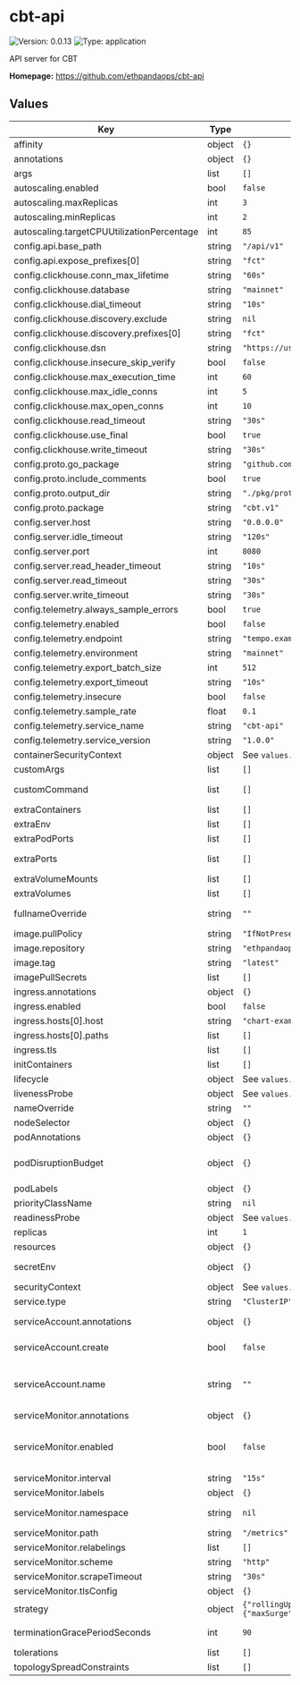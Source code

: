 
# cbt-api

![Version: 0.0.13](https://img.shields.io/badge/Version-0.0.13-informational?style=flat-square) ![Type: application](https://img.shields.io/badge/Type-application-informational?style=flat-square)

API server for CBT

**Homepage:** <https://github.com/ethpandaops/cbt-api>

## Values

| Key | Type | Default | Description |
|-----|------|---------|-------------|
| affinity | object | `{}` | Affinity configuration for pods |
| annotations | object | `{}` | Annotations for the Deployment |
| args | list | `[]` | Command arguments |
| autoscaling.enabled | bool | `false` | Autoscaling configuration |
| autoscaling.maxReplicas | int | `3` | Maximum number of replicas |
| autoscaling.minReplicas | int | `2` | Minimum number of replicas |
| autoscaling.targetCPUUtilizationPercentage | int | `85` | Target CPU utilization percentage |
| config.api.base_path | string | `"/api/v1"` |  |
| config.api.expose_prefixes[0] | string | `"fct"` |  |
| config.clickhouse.conn_max_lifetime | string | `"60s"` |  |
| config.clickhouse.database | string | `"mainnet"` |  |
| config.clickhouse.dial_timeout | string | `"10s"` |  |
| config.clickhouse.discovery.exclude | string | `nil` |  |
| config.clickhouse.discovery.prefixes[0] | string | `"fct"` |  |
| config.clickhouse.dsn | string | `"https://user:pass@host"` |  |
| config.clickhouse.insecure_skip_verify | bool | `false` |  |
| config.clickhouse.max_execution_time | int | `60` |  |
| config.clickhouse.max_idle_conns | int | `5` |  |
| config.clickhouse.max_open_conns | int | `10` |  |
| config.clickhouse.read_timeout | string | `"30s"` |  |
| config.clickhouse.use_final | bool | `true` |  |
| config.clickhouse.write_timeout | string | `"30s"` |  |
| config.proto.go_package | string | `"github.com/ethpandaops/cbt-api/pkg/proto/clickhouse"` |  |
| config.proto.include_comments | bool | `true` |  |
| config.proto.output_dir | string | `"./pkg/proto/clickhouse"` |  |
| config.proto.package | string | `"cbt.v1"` |  |
| config.server.host | string | `"0.0.0.0"` |  |
| config.server.idle_timeout | string | `"120s"` |  |
| config.server.port | int | `8080` |  |
| config.server.read_header_timeout | string | `"10s"` |  |
| config.server.read_timeout | string | `"30s"` |  |
| config.server.write_timeout | string | `"30s"` |  |
| config.telemetry.always_sample_errors | bool | `true` |  |
| config.telemetry.enabled | bool | `false` |  |
| config.telemetry.endpoint | string | `"tempo.example.com:443"` |  |
| config.telemetry.environment | string | `"mainnet"` |  |
| config.telemetry.export_batch_size | int | `512` |  |
| config.telemetry.export_timeout | string | `"10s"` |  |
| config.telemetry.insecure | bool | `false` |  |
| config.telemetry.sample_rate | float | `0.1` |  |
| config.telemetry.service_name | string | `"cbt-api"` |  |
| config.telemetry.service_version | string | `"1.0.0"` |  |
| containerSecurityContext | object | See `values.yaml` | The security context for containers |
| customArgs | list | `[]` | Custom args for the cbt-api container |
| customCommand | list | `[]` | Command replacement for the cbt-api container |
| extraContainers | list | `[]` | Additional containers |
| extraEnv | list | `[]` | Additional env variables |
| extraPodPorts | list | `[]` | Extra Pod ports |
| extraPorts | list | `[]` | Additional ports. Useful when using extraContainers |
| extraVolumeMounts | list | `[]` | Additional volume mounts |
| extraVolumes | list | `[]` | Additional volumes |
| fullnameOverride | string | `""` | Overrides the chart's computed fullname |
| image.pullPolicy | string | `"IfNotPresent"` | cbt-api container pull policy |
| image.repository | string | `"ethpandaops/cbt-api"` | cbt-api container image repository |
| image.tag | string | `"latest"` | cbt-api container image tag |
| imagePullSecrets | list | `[]` | Image pull secrets for Docker images |
| ingress.annotations | object | `{}` | Annotations for Ingress |
| ingress.enabled | bool | `false` | Ingress resource for the HTTP API |
| ingress.hosts[0].host | string | `"chart-example.local"` |  |
| ingress.hosts[0].paths | list | `[]` |  |
| ingress.tls | list | `[]` | Ingress TLS |
| initContainers | list | `[]` | Additional init containers |
| lifecycle | object | See `values.yaml` | Lifecycle hooks |
| livenessProbe | object | See `values.yaml` | Liveness probe |
| nameOverride | string | `""` | Overrides the chart's name |
| nodeSelector | object | `{}` | Node selector for pods |
| podAnnotations | object | `{}` | Pod annotations |
| podDisruptionBudget | object | `{}` | Define the PodDisruptionBudget spec If not set then a PodDisruptionBudget will not be created |
| podLabels | object | `{}` | Pod labels |
| priorityClassName | string | `nil` | Pod priority class |
| readinessProbe | object | See `values.yaml` | Readiness probe |
| replicas | int | `1` | Number of replicas |
| resources | object | `{}` | Resource requests and limits |
| secretEnv | object | `{}` | Secret env variables injected via a created secret |
| securityContext | object | See `values.yaml` | The security context for pods |
| service.type | string | `"ClusterIP"` | Service type |
| serviceAccount.annotations | object | `{}` | Annotations to add to the service account |
| serviceAccount.create | bool | `false` | Specifies whether a service account should be created |
| serviceAccount.name | string | `""` | The name of the service account to use. If not set and create is true, a name is generated using the fullname template |
| serviceMonitor.annotations | object | `{}` | Additional ServiceMonitor annotations |
| serviceMonitor.enabled | bool | `false` | If true, a ServiceMonitor CRD is created for a prometheus operator https://github.com/coreos/prometheus-operator |
| serviceMonitor.interval | string | `"15s"` | ServiceMonitor scrape interval |
| serviceMonitor.labels | object | `{}` | Additional ServiceMonitor labels |
| serviceMonitor.namespace | string | `nil` | Alternative namespace for ServiceMonitor |
| serviceMonitor.path | string | `"/metrics"` | Path to scrape |
| serviceMonitor.relabelings | list | `[]` | ServiceMonitor relabelings |
| serviceMonitor.scheme | string | `"http"` | ServiceMonitor scheme |
| serviceMonitor.scrapeTimeout | string | `"30s"` | ServiceMonitor scrape timeout |
| serviceMonitor.tlsConfig | object | `{}` | ServiceMonitor TLS configuration |
| strategy | object | `{"rollingUpdate":{"maxSurge":"25%","maxUnavailable":"25%"},"type":"RollingUpdate"}` | Deployment rollout strategy |
| terminationGracePeriodSeconds | int | `90` | How long to wait until the pod is forcefully terminated |
| tolerations | list | `[]` | Tolerations for pods |
| topologySpreadConstraints | list | `[]` | Topology Spread Constraints for pods |
